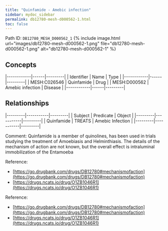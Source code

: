 ```yaml
---
title: "Quinfamide - Amebic infection"
sidebar: mydoc_sidebar
permalink: db12780-mesh-d000562-1.html
toc: false 
---
```



Path ID: `DB12780_MESH_D000562_1`
{% include image.html url="images/db12780-mesh-d000562-1.png" file="db12780-mesh-d000562-1.png" alt="db12780-mesh-d000562-1" %}

## Concepts

|------------|------|---------|
| Identifier | Name | Type    |
|------------|------|---------|
| MESH:C026546 | Quinfamide | Drug |
| MESH:D000562 | Amebic infection | Disease |
|------------|------|---------|

## Relationships

|---------|-----------|---------|
| Subject | Predicate | Object  |
|---------|-----------|---------|
| Quinfamide | TREATS | Amebic Infection |
|---------|-----------|---------|

Comment: Quinfamide  is a member of quinolines, has been used in trials studying the treatment of Amoebiasis and Helminthiasis. The details of the mechanism of action are not known, but the overall effect is intraluminal immobilization of the Entamoeba

Reference: 
  - [https://go.drugbank.com/drugs/DB12780#mechanismofaction](https://go.drugbank.com/drugs/DB12780#mechanismofaction)
  - [https://drugs.ncats.io/drug/O1ZB1046R1](https://drugs.ncats.io/drug/O1ZB1046R1)

Reference: 
  - [https://go.drugbank.com/drugs/DB12780#mechanismofaction](https://go.drugbank.com/drugs/DB12780#mechanismofaction)
  - [https://drugs.ncats.io/drug/O1ZB1046R1](https://drugs.ncats.io/drug/O1ZB1046R1)
